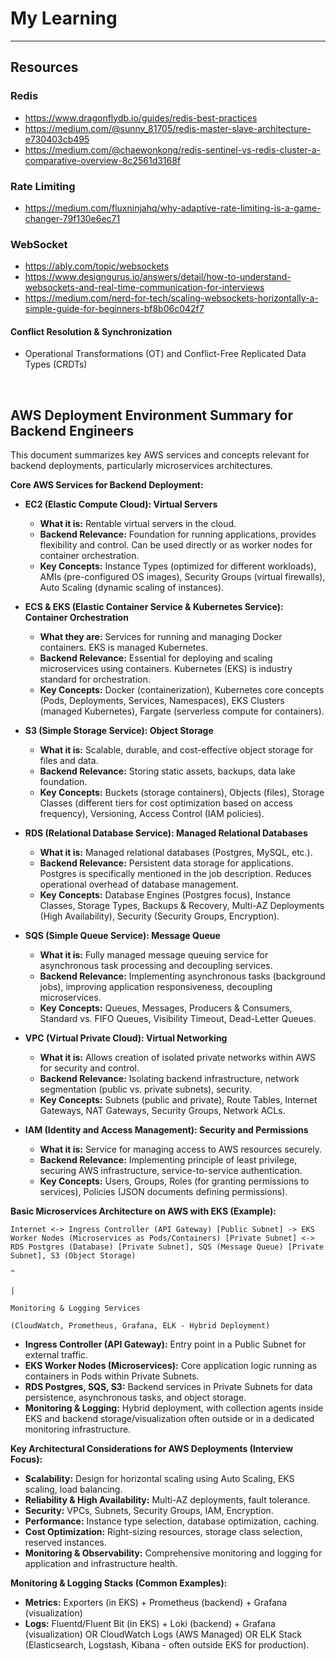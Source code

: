 # My Learning
---

## Resources

### Redis
- https://www.dragonflydb.io/guides/redis-best-practices
- https://medium.com/@sunny_81705/redis-master-slave-architecture-e730403cb495
- https://medium.com/@chaewonkong/redis-sentinel-vs-redis-cluster-a-comparative-overview-8c2561d3168f



### Rate Limiting
- https://medium.com/fluxninjahq/why-adaptive-rate-limiting-is-a-game-changer-79f130e6ec71

### WebSocket
- https://ably.com/topic/websockets
- https://www.designgurus.io/answers/detail/how-to-understand-websockets-and-real-time-communication-for-interviews
- https://medium.com/nerd-for-tech/scaling-websockets-horizontally-a-simple-guide-for-beginners-bf8b06c042f7

#### Conflict Resolution & Synchronization 
- Operational Transformations (OT) and  Conflict-Free Replicated Data Types (CRDTs)

&nbsp;

## AWS Deployment Environment Summary for Backend Engineers

This document summarizes key AWS services and concepts relevant for backend deployments, particularly microservices architectures.

**Core AWS Services for Backend Deployment:**

*   **EC2 (Elastic Compute Cloud): Virtual Servers**
    *   **What it is:** Rentable virtual servers in the cloud.
    *   **Backend Relevance:** Foundation for running applications, provides flexibility and control. Can be used directly or as worker nodes for container orchestration.
    *   **Key Concepts:** Instance Types (optimized for different workloads), AMIs (pre-configured OS images), Security Groups (virtual firewalls), Auto Scaling (dynamic scaling of instances).

*   **ECS & EKS (Elastic Container Service & Kubernetes Service): Container Orchestration**
    *   **What they are:** Services for running and managing Docker containers. EKS is managed Kubernetes.
    *   **Backend Relevance:**  Essential for deploying and scaling microservices using containers. Kubernetes (EKS) is industry standard for orchestration.
    *   **Key Concepts:** Docker (containerization), Kubernetes core concepts (Pods, Deployments, Services, Namespaces), EKS Clusters (managed Kubernetes), Fargate (serverless compute for containers).

*   **S3 (Simple Storage Service): Object Storage**
    *   **What it is:** Scalable, durable, and cost-effective object storage for files and data.
    *   **Backend Relevance:** Storing static assets, backups, data lake foundation.
    *   **Key Concepts:** Buckets (storage containers), Objects (files), Storage Classes (different tiers for cost optimization based on access frequency), Versioning, Access Control (IAM policies).

*   **RDS (Relational Database Service): Managed Relational Databases**
    *   **What it is:** Managed relational databases (Postgres, MySQL, etc.).
    *   **Backend Relevance:** Persistent data storage for applications. Postgres is specifically mentioned in the job description. Reduces operational overhead of database management.
    *   **Key Concepts:** Database Engines (Postgres focus), Instance Classes, Storage Types, Backups & Recovery, Multi-AZ Deployments (High Availability), Security (Security Groups, Encryption).

*   **SQS (Simple Queue Service): Message Queue**
    *   **What it is:** Fully managed message queuing service for asynchronous task processing and decoupling services.
    *   **Backend Relevance:** Implementing asynchronous tasks (background jobs), improving application responsiveness, decoupling microservices.
    *   **Key Concepts:** Queues, Messages, Producers & Consumers, Standard vs. FIFO Queues, Visibility Timeout, Dead-Letter Queues.

*   **VPC (Virtual Private Cloud): Virtual Networking**
    *   **What it is:**  Allows creation of isolated private networks within AWS for security and control.
    *   **Backend Relevance:**  Isolating backend infrastructure, network segmentation (public vs. private subnets), security.
    *   **Key Concepts:** Subnets (public and private), Route Tables, Internet Gateways, NAT Gateways, Security Groups, Network ACLs.

*   **IAM (Identity and Access Management): Security and Permissions**
    *   **What it is:** Service for managing access to AWS resources securely.
    *   **Backend Relevance:**  Implementing principle of least privilege, securing AWS infrastructure, service-to-service authentication.
    *   **Key Concepts:** Users, Groups, Roles (for granting permissions to services), Policies (JSON documents defining permissions).

**Basic Microservices Architecture on AWS with EKS (Example):**

```
Internet <-> Ingress Controller (API Gateway) [Public Subnet] -> EKS Worker Nodes (Microservices as Pods/Containers) [Private Subnet] <-> RDS Postgres (Database) [Private Subnet], SQS (Message Queue) [Private Subnet], S3 (Object Storage)
                                                                                                  ^
                                                                                                  |
                                                                             Monitoring & Logging Services
                                                                             (CloudWatch, Prometheus, Grafana, ELK - Hybrid Deployment)
```

*   **Ingress Controller (API Gateway):**  Entry point in a Public Subnet for external traffic.
*   **EKS Worker Nodes (Microservices):** Core application logic running as containers in Pods within Private Subnets.
*   **RDS Postgres, SQS, S3:** Backend services in Private Subnets for data persistence, asynchronous tasks, and object storage.
*   **Monitoring & Logging:**  Hybrid deployment, with collection agents inside EKS and backend storage/visualization often outside or in a dedicated monitoring infrastructure.

**Key Architectural Considerations for AWS Deployments (Interview Focus):**

*   **Scalability:** Design for horizontal scaling using Auto Scaling, EKS scaling, load balancing.
*   **Reliability & High Availability:** Multi-AZ deployments, fault tolerance.
*   **Security:** VPCs, Subnets, Security Groups, IAM, Encryption.
*   **Performance:** Instance type selection, database optimization, caching.
*   **Cost Optimization:** Right-sizing resources, storage class selection, reserved instances.
*   **Monitoring & Observability:** Comprehensive monitoring and logging for application and infrastructure health.

**Monitoring & Logging Stacks (Common Examples):**

*   **Metrics:** Exporters (in EKS) + Prometheus (backend) + Grafana (visualization)
*   **Logs:** Fluentd/Fluent Bit (in EKS) + Loki (backend) + Grafana (visualization)  OR  CloudWatch Logs (AWS Managed) OR ELK Stack (Elasticsearch, Logstash, Kibana - often outside EKS for production).
